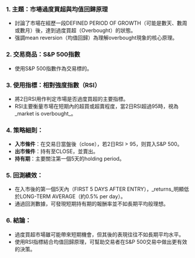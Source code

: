 ### 1. 主題：市場過度買超與均值回歸原理  
   - 討論了市場在經歷一段DEFINED PERIOD OF GROWTH（可能是數天、數周或數月）後，達到過度買超（Overbought）的狀態。  
   - 强調mean reversion（均值回歸）為理解overbought現象的核心原理。

### 2. 交易商品：S&P 500指數  
   - 使用S&P 500指數作為交易標的。

### 3. 使用指標：相對強度指數（RSI）  
   - 將2日RSI用作判定市場是否過度買超的主要指標。  
   - RSI主要衡量市場在短期內的超買或超賣程度，當2日RSI超過95時，視為_market is overbought_。

### 4. 策略細則：  
   - **入市條件**：在交易日當盤後（close），若2日RSI > 95，则買入S&P 500。  
   - **出市條件**：持有至CLOSE，並賣出。  
   - **持有期**：主要關注第一個5天的holding period。  

### 5. 回測績效：  
   - 在入市後的第一個5天內（FIRST 5 DAYS AFTER ENTRY），_returns_明顯低於LONG-TERM AVERAGE（約0.5% per day）。  
   - 通過回測數據，可發現短期持有期的報酬率並不如長期平均般理想。  

### 6. 結論：  
   - 過度買超市場雖可能帶來短期機會，但其後的表現往往不如長期平均水平。  
   - 使用RSI指標結合均值回歸原理，可幫助交易者在S&P 500交易中做出更有效的決策。
